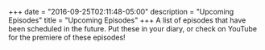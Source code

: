 +++
date = "2016-09-25T02:11:48-05:00"
description = "Upcoming Episodes"
title = "Upcoming Episodes"
+++
A list of episodes that have been scheduled in the future. Put these in your diary, or check on YouTube for the premiere of these episodes!
